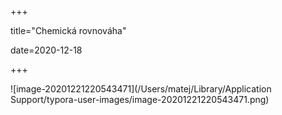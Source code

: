 +++

title="Chemická rovnováha"

date=2020-12-18

+++

![image-20201221220543471](/Users/matej/Library/Application Support/typora-user-images/image-20201221220543471.png)
